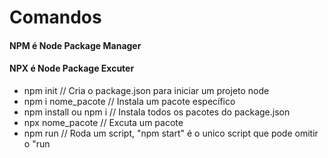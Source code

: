 # Comandos
#### NPM é Node Package Manager
#### NPX é Node Package Excuter
- npm init // Cria o package.json para iniciar um projeto node
- npm i nome_pacote // Instala um pacote específico 
- npm install ou npm i // Instala todos os pacotes do package.json
- npx nome_pacote // Excuta um pacote
- npm run // Roda um script, "npm start" é o unico script que pode omitir o "run 